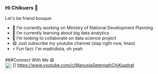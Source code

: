 ### Hi Chikuers 👋

Let's be friend bosque:

- 🔭 I’m currently working on Ministry of National Development Planning
- 🌱 I’m currently learning about big data analytics
- 👯 I’m looking to collaborate on data science project
- 😄 Just subscribe my youtube channel (slap right now, lmao)
- ⚡ Fun fact: I'm madridista, oh yeah

###Connect With Me 😄
<br>
[<img align="left" alt="Youtube" width="22px" src="https://upload.wikimedia.org/wikipedia/commons/e/e1/YouTube_play_buttom_icon_%282013-2017%29.svg" />] https://www.youtube.com/c/ManusiaSetengahChiKuadrat
